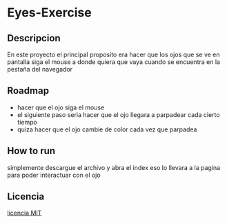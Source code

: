 # Eyes-Exercise
## Descripcion
En este proyecto el principal proposito era hacer que los ojos que se ve en pantalla siga el mouse a donde quiera que vaya cuando se encuentra en la pestaña del navegador
## Roadmap
* hacer que el ojo siga el mouse
* el siguiente paso seria hacer que el ojo llegara a parpadear cada cierto tiempo
* quiza hacer que el ojo cambie de color cada vez que parpadea
## How to run
simplemente descargue el archivo y abra el index eso lo llevara a la pagina para poder interactuar con el ojo
## Licencia
[licencia MIT]([https://](https://github.com/Scripta-jortiz/Eyes-Exercise?tab=MIT-1-ov-file)https://github.com/Scripta-jortiz/Eyes-Exercise?tab=MIT-1-ov-file)
